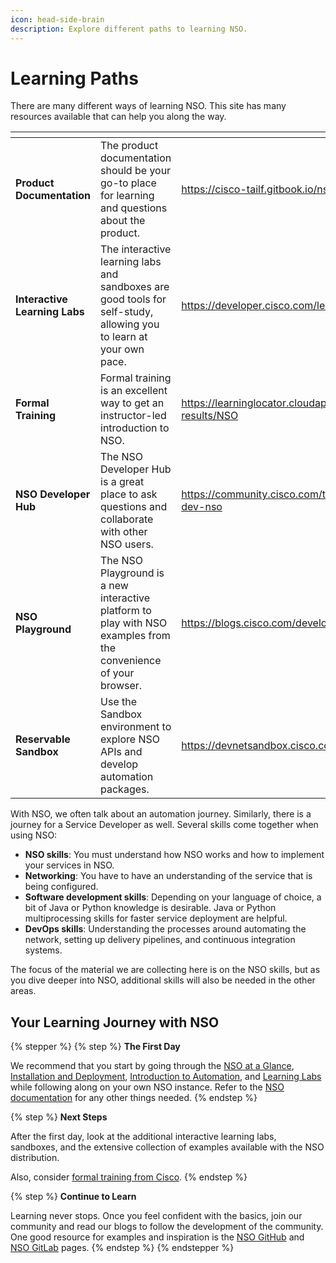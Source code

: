 ```yaml
---
icon: head-side-brain
description: Explore different paths to learning NSO.
---
```


# Learning Paths

There are many different ways of learning NSO. This site has many resources available that can help you along the way.

<table data-view="cards"><thead><tr><th></th><th></th><th data-hidden data-card-target data-type="content-ref"></th></tr></thead><tbody><tr><td><strong>Product Documentation</strong></td><td>The product documentation should be your go-to place for learning and questions about the product.</td><td><a href="https://cisco-tailf.gitbook.io/nso-docs">https://cisco-tailf.gitbook.io/nso-docs</a></td></tr><tr><td><strong>Interactive Learning Labs</strong></td><td>The interactive learning labs and sandboxes are good tools for self-study, allowing you to learn at your own pace.</td><td><a href="https://developer.cisco.com/learning/tracks/get_started_with_nso/">https://developer.cisco.com/learning/tracks/get_started_with_nso/</a></td></tr><tr><td><strong>Formal Training</strong></td><td>Formal training is an excellent way to get an instructor-led introduction to NSO.</td><td><a href="https://learninglocator.cloudapps.cisco.com/#/search-results/NSO">https://learninglocator.cloudapps.cisco.com/#/search-results/NSO</a></td></tr><tr><td><strong>NSO Developer Hub</strong></td><td>The NSO Developer Hub is a great place to ask questions and collaborate with other NSO users.</td><td><a href="https://community.cisco.com/t5/nso-developer-hub/ct-p/5672j-dev-nso">https://community.cisco.com/t5/nso-developer-hub/ct-p/5672j-dev-nso</a></td></tr><tr><td><strong>NSO Playground</strong></td><td>The NSO Playground is a new interactive platform to play with NSO examples from the convenience of your browser.</td><td><a href="https://blogs.cisco.com/developer/nsoplayground01">https://blogs.cisco.com/developer/nsoplayground01</a></td></tr><tr><td><strong>Reservable Sandbox</strong></td><td>Use the Sandbox environment to explore NSO APIs and develop automation packages.</td><td><a href="https://devnetsandbox.cisco.com/DevNet">https://devnetsandbox.cisco.com/DevNet</a></td></tr></tbody></table>

With NSO, we often talk about an automation journey. Similarly, there is a journey for a Service Developer as well. Several skills come together when using NSO:

* **NSO skills**: You must understand how NSO works and how to implement your services in NSO.
* **Networking**: You have to have an understanding of the service that is being configured.
* **Software development skills**: Depending on your language of choice, a bit of Java or Python knowledge is desirable. Java or Python multiprocessing skills for faster service deployment are helpful.
* **DevOps skills**: Understanding the processes around automating the network, setting up delivery pipelines, and continuous integration systems.

The focus of the material we are collecting here is on the NSO skills, but as you dive deeper into NSO, additional skills will also be needed in the other areas.

## Your Learning Journey with NSO

{% stepper %}
{% step %}
**The First Day**

We recommend that you start by going through the [NSO at a Glance](https://cisco-tailf.gitbook.io/nso-docs/nso-at-a-glance), [Installation and Deployment](https://cisco-tailf.gitbook.io/nso-docs/administration/installation-and-deployment), [Introduction to Automation](https://cisco-tailf.gitbook.io/nso-docs/development/introduction-to-automation), and [Learning Labs](https://developer.cisco.com/learning/tracks/get_started_with_nso/) while following along on your own NSO instance. Refer to the [NSO documentation](../guides-and-interfaces/documentation-guides/) for any other things needed.
{% endstep %}

{% step %}
**Next Steps**

After the first day, look at the additional interactive learning labs, sandboxes, and the extensive collection of examples available with the NSO distribution.

Also, consider [formal training from Cisco](https://learninglocator.cloudapps.cisco.com/#/search-results/NSO).
{% endstep %}

{% step %}
**Continue to Learn**

Learning never stops. Once you feel confident with the basics, join our community and read our blogs to follow the development of the community. One good resource for examples and inspiration is the [NSO GitHub](https://github.com/NSO-developer/) and [NSO GitLab](https://gitlab.com/NSO-developer/) pages.
{% endstep %}
{% endstepper %}
